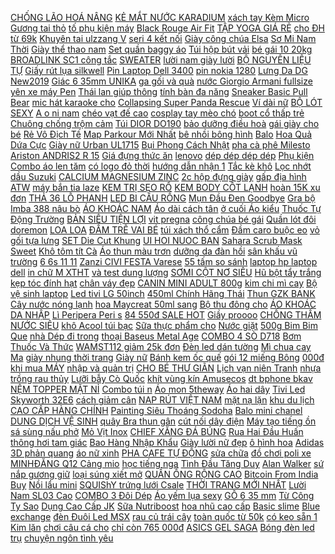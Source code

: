 [CHỐNG LÃO HOÁ NÂNG](https://pds2.ndk.vn/p0/85/391/tach-le-botox-tuoi-bebalance-chong-lao-hoa-nang-co-mo-vet-nhan-cang-bong-tre-hoa-lan-da-so-sanh-danh-gia/) [KẺ MẮT NƯỚC KARADIUM](https://pds4.ndk.vn/p0/171/158/ke-mat-nuoc-karadium-han-quoc-so-sanh-danh-gia/) [xách tay Kèm Micro](https://pds5.ndk.vn/p0/231/580/tang-dong-ho-deo-tay-loa-bluetooth-xach-tay-kem-micro-hat-karaoke-so-sanh-danh-gia/) [Gương tai thỏ](https://pds4.ndk.vn/p0/180/332/guong-tai-tho-so-sanh-danh-gia/) [tố phụ kiện máy](https://pds6.ndk.vn/p0/267/556/luoi-dao-may-xay-sinh-to-phu-kien-may-xay-so-sanh-danh-gia/) [Black Rouge Air Fit](https://sites.google.com/site/totnhat1x1/son-kem/giam-gia-son-kem-black-rouge-air-fit-velvet-tint-con-103550d) [TẬP YOGA GIÁ RẺ](https://pds3.ndk.vn/p0/146/121/tham-tap-yoga-gia-re-shop-giao-mau-ngau-nhien-so-sanh-danh-gia/) [cho ĐH từ 69k](https://pds2.ndk.vn/p0/66/124/ho-tro-10k-phi-van-chuyen-cho-dh-tu-69khop-4-quan-lot-nam-muji-thong-hoi-cao-cap-so-sanh-danh-gia/) [Khuyên tai ulzzang V](https://pds.ndk.vn/p0/40/49/khuyen-tai-ulzzang-v-bts-kpop-day-xich-hinh-chiec-la-so-sanh-danh-gia/) [seri 4 kết nối](https://pds.ndk.vn/p0/54/332/dong-ho-thong-minh-w34-seri-4-ket-noi-bluetooth-do-nhip-tim-tien-dung-so-sanh-danh-gia/) [Giày công chúa Elsa](https://pds4.ndk.vn/p0/187/313/giay-cong-chua-elsa-sz-36-so-sanh-danh-gia/) [Sơ Mi Nam Thời](https://pds3.ndk.vn/p0/128/180/ao-so-mi-nam-thoi-trang-moi-so-sanh-danh-gia/) [Giày thể thao nam](https://pds.ndk.vn/p0/17/831/giay-the-thao-nam-so-sanh-danh-gia/) [Set quần baggy áo](https://pds3.ndk.vn/p0/130/555/set-quan-baggy-ao-so-sanh-danh-gia/) [Túi hộp bút vải](https://pds3.ndk.vn/p0/134/716/tui-hop-but-vai-dang-quan-72-but-tang-1-lo-tinh-dau-oai-huong-10ml-so-sanh-danh-gia/) [bé gái 10 20kg](https://pds.ndk.vn/p0/7/627/ao-cotton-hoa-tiet-be-trai-be-gai-10-20kg-duoc-chon-mau-so-sanh-danh-gia/) [BROADLINK SC1 công tắc](https://pds5.ndk.vn/p0/215/600/broadlink-sc1-cong-tac-wifi-dieu-khien-tu-xa-thong-minh-so-sanh-danh-gia/) [SWEATER](https://pds.ndk.vn/p0/0/105/sweater-so-sanh-danh-gia/) [lười nam giày lười](https://pds2.ndk.vn/p0/65/661/giay-luoi-namgiay-luoi-namgiay-luoi-namgiay-luoi-namgiay-luoi-nam-so-sanh-danh-gia/) [BỘ NGUYÊN LIỆU TỰ](https://pds.ndk.vn/p0/30/745/bo-nguyen-lieu-tu-lam-hoa-tu-cau-so-sanh-danh-gia/) [Giấy rút lụa silkwell](https://pds6.ndk.vn/p0/253/210/giay-rut-lua-silkwell-280-to-so-sanh-danh-gia/) [Pin Laptop Dell 3400](https://pds2.ndk.vn/p0/73/83/pin-laptop-dell-3400-3500-so-sanh-danh-gia/) [pin nokia 1280](https://pds5.ndk.vn/p0/223/422/pin-nokia-1280-so-sanh-danh-gia/) [Lưng Da DG New2019](https://pds5.ndk.vn/p0/232/1/hot-that-lung-da-dg-new2019-nit-nam-so-sanh-danh-gia/) [Giác 6 35mm UNIKA](https://pds5.ndk.vn/p0/216/220/mui-khoan-gach-chan-luc-giac-635mm-unika-ma-rj-nhat-ban-so-sanh-danh-gia/) [ga gối và quà](https://pds3.ndk.vn/p0/120/890/combo-ga-goi-va-qua-tri-an-so-sanh-danh-gia/) [nước Giorgio Armani fullsize](https://pds.ndk.vn/p0/29/395/phan-nuoc-giorgio-armani-fullsize-full-box-so-sanh-danh-gia/) [yên xe máy Pen](https://pds6.ndk.vn/p0/271/234/tro-luc-yen-xe-may-pen-nang-yen-xe-may-so-sanh-danh-gia/) [Thái lan giúp thông](https://pds.ndk.vn/p0/1/23/keo-ngam-halls-thai-lan-giup-thong-co-mat-hong-so-sanh-danh-gia/) [tính bàn đa năng](https://pds4.ndk.vn/p0/151/357/ban-xep-ban-lam-viec-ban-van-phong-ban-may-tinh-ban-da-nang-cao-cap-nhieu-tien-ich-tam-house-1421-so-sanh-danh-gia/) [Sneaker Basic Pull Bear](https://pds7.ndk.vn/p0/305/244/giay-sneaker-basic-pull-bear-auth-so-sanh-danh-gia/) [mic hát karaoke cho](https://pds3.ndk.vn/p0/125/271/mic-hat-karaoke-cho-dien-thoai-so-sanh-danh-gia/) [Collapsing Super Panda Rescue](https://magioithieumomo.haitrieuweb.com/p0/3/187/run-the-building-is-collapsing-super-panda-rescue-team-7-kids-cartoon-baby-songs-babybus-ma-momo/) [Ví dài nữ](https://pds6.ndk.vn/p0/251/428/vi-dai-nu-so-sanh-danh-gia/) [BỘ LÓT SEXY](https://pds6.ndk.vn/p0/298/566/bo-lot-sexy-so-sanh-danh-gia/) [A o ni nam](https://pds4.ndk.vn/p0/155/833/ao-ni-nam-nu-so-sanh-danh-gia/) [chéo vạt đế cao](https://pds4.ndk.vn/p0/153/799/giay-luoi-cheo-vat-de-cao-3p-sang-chanh-so-sanh-danh-gia/) [cosplay tay mèo chó](https://pds3.ndk.vn/p0/147/189/gang-cosplay-tay-meochogau-long-min-sieu-cute-so-sanh-danh-gia/) [boot cổ thấp trẻ](https://pds2.ndk.vn/p0/82/835/giay-cao-co-be-trai-be-gai-boot-co-thap-tre-em-chat-lieu-da-so-sanh-danh-gia/) [Chuông chống trộm cảm](https://pds.ndk.vn/p0/46/348/chuong-chong-trom-cam-bien-tu-so-sanh-danh-gia/) [Túi DIOR DO190](https://pds4.ndk.vn/p0/185/597/tui-dior-do190-so-sanh-danh-gia/) [bảo dưỡng điều hoà](https://baoduongdieuhoatainhanoi.blogspot.com/2018/04/su-that-lien-minh-huyen-thoai-co-ma.html) [gái giày cho bé](https://pds4.ndk.vn/p0/190/666/giay-be-gai-giay-cho-be-xuat-khau-so-sanh-danh-gia/) [Rẻ Vô Địch Tế](https://pds.ndk.vn/p0/52/995/re-vo-dich-te-bao-goc-huyet-tuong-tieu-cau-nhom-mau-o-han-quoc-so-sanh-danh-gia/) [Map Parkour Mới Nhất](https://magioithieumomo.haitrieuweb.com/p0/3/101/dinh-anh-tuan-kham-pha-bi-an-quan-tai-tren-khong-co-102-trong-map-parkour-moi-nhat-cfqq-ma-momo/) [bê nhồi bông hình](https://pds2.ndk.vn/p0/98/175/bup-be-nhoi-bong-hinh-qua-dua-de-thuong-so-sanh-danh-gia/) [Balo](https://pds3.ndk.vn/p0/127/637/balo-so-sanh-danh-gia/) [Hoa Quả Dứa Cực](https://pds.ndk.vn/p0/0/781/binh-cam-hoa-qua-dua-cuc-dep-so-sanh-danh-gia/) [Giày nữ Urban UL1715](https://pds3.ndk.vn/p0/148/308/giay-nu-urban-ul1715-trang-so-sanh-danh-gia/) [Bụi Phong Cách Nhật](https://pds5.ndk.vn/p0/203/82/rem-cua-so-chong-bui-phong-cach-nhat-ban-so-sanh-danh-gia/) [pha cà phê Milesto](https://pds3.ndk.vn/p0/105/359/may-pha-ca-phe-milesto-em18-so-sanh-danh-gia/) [Ariston ANDRIS2 R 15](https://pds3.ndk.vn/p0/133/363/ariston-andris2-r-15-lit-binh-nong-lanh-gian-tiep-so-sanh-danh-gia/) [Giá đựng thức ăn](https://pds.ndk.vn/p0/8/172/gia-dung-thuc-an-cho-ca-sang-tao-so-sanh-danh-gia/) [lenovo](https://lenovo6.blogspot.com/2017/10/vietnamese-video-clip-very-sexy-girl.html) [dép dép dép dép](https://pds2.ndk.vn/p0/94/259/dep-dep-dep-dep-so-sanh-danh-gia/) [Phụ kiện](https://pds2.ndk.vn/p0/96/612/phu-kien-so-sanh-danh-gia/) [Combo áo len tăm](https://pds5.ndk.vn/p0/231/417/combo-ao-len-tam-tim-so-sanh-danh-gia/) [có logo đỏ thời](https://pds.ndk.vn/p0/49/413/giay-luoi-nam-co-logo-do-thoi-trang-so-sanh-danh-gia/) [hướng dẫn nhận 1](https://magioithieumomo.haitrieuweb.com/p0/1/635/huong-dan-nhan-1-trieu-free-tren-vi-momo-cach-kiem-tien-tren-dien-thoai-ma-momo/) [Tắc kè khô](https://pds3.ndk.vn/p0/139/882/tac-ke-kho-so-sanh-danh-gia/) [Lọc nhớt dầu Suzuki](https://pds.ndk.vn/p0/23/738/loc-nhot-dau-suzuki-so-sanh-danh-gia/) [CALCIUM MAGNESIUM ZINC](https://pds6.ndk.vn/p0/284/841/calcium-magnesium-zinc-so-sanh-danh-gia/) [2c hộp đựng giày](https://pds4.ndk.vn/p0/167/600/2c-hop-dung-giay-so-sanh-danh-gia/) [gấp địa hình ATW](https://pds5.ndk.vn/p0/213/537/xe-dap-gap-dia-hinh-atw-den-so-sanh-danh-gia/) [máy bắn tia laze](https://pds3.ndk.vn/p0/127/720/may-can-bang-laser-may-ban-cos-may-ban-cot-may-ban-tia-laze-may-can-muc-so-sanh-danh-gia/) [KEM TRỊ SẸO RỔ](https://pds.ndk.vn/p0/22/913/genie-fix-skin-kem-tri-seo-ro-dong-y-so-sanh-danh-gia/) [KEM BODY CỐT LẠNH](https://pds3.ndk.vn/p0/142/339/kem-body-cot-lanh-queenie-skin-so-sanh-danh-gia/) [hoàn 15K xu đơn](https://pds2.ndk.vn/p0/76/88/ma-mkbcfs50k-hoan-15k-xu-don-150k-sua-nan-nga-so-1234-lon-800g-date-2021-so-sanh-danh-gia/) [THẢ 36 LỖ PHANH](https://pds.ndk.vn/p0/2/576/moay-o-sau-shimano-rm-30-lip-tha-36-lo-phanh-vanh-so-sanh-danh-gia/) [LED BI CẦU RỒNG](https://pds6.ndk.vn/p0/272/269/den-pha-led-bi-cau-rong-den-pha-led-bi-cau-rong-den-pha-led-bi-cau-rong-so-sanh-danh-gia/) [Mụn Đầu Đen Goodbye](https://pds7.ndk.vn/p0/302/22/mat-na-day-mun-dau-den-goodbye-blackhead-cotton-mask-ciracle-ban-le-1-mieng-so-sanh-danh-gia/) [Gra bộ](https://pds3.ndk.vn/p0/102/778/gra-bo-so-sanh-danh-gia/) [Imba 388 nâu bò](https://pds.ndk.vn/p0/21/729/imba-388-nau-bo-so-sanh-danh-gia/) [ÁO KHOÁC NAM](https://pds6.ndk.vn/p0/292/3/ao-khoac-nam-so-sanh-danh-gia/) [Áo dài cách tân](https://pds.ndk.vn/p0/49/350/ao-dai-cach-tan-so-sanh-danh-gia/) [ở cuối Áo kiểu](https://pds5.ndk.vn/p0/246/56/hinh-that-o-cuoi-ao-kieu-nhun-nguc-tay-phong-so-sanh-danh-gia/) [Thuốc Tự Động Trường](https://pds5.ndk.vn/p0/245/410/sieu-sac-thuoc-tu-dong-truong-tho-ba-2086-nau-so-sanh-danh-gia/) [BẢN SIÊU TIỆN LỢI](https://pds6.ndk.vn/p0/257/987/tham-da-sieu-tham-cong-nghe-nhat-ban-sieu-tien-loi-loai-lon-so-sanh-danh-gia/) [vit pregna](https://pds.ndk.vn/p0/1/260/vit-pregna-so-sanh-danh-gia/) [công chúa bé gái](https://pds4.ndk.vn/p0/179/130/dam-cong-chua-be-gai-dinh-ren-cao-cap-so-sanh-danh-gia/) [Quần lót đôi doremon](https://pds4.ndk.vn/p0/165/864/quan-lot-doi-doremon-so-sanh-danh-gia/) [LOA LOA](https://pds5.ndk.vn/p0/222/479/loa-loa-so-sanh-danh-gia/) [ĐẦM TRỄ VAI BÉ](https://pds4.ndk.vn/p0/186/481/dam-tre-vai-be-gai-so-sanh-danh-gia/) [túi xách thổ cẩm](https://pds5.ndk.vn/p0/223/166/tui-xach-tho-cam-so-sanh-danh-gia/) [Đầm caro buộc eo](https://pds3.ndk.vn/p0/132/863/dam-caro-buoc-eo-no-sau-lung-thoi-trang-cao-cap-susu-fashion193-so-sanh-danh-gia/) [vỏ gối tựa lưng](https://pds6.ndk.vn/p0/281/574/combo-10-vo-goi-tua-lung-cao-cap-so-sanh-danh-gia/) [SET Die Cut Khung](https://pds.ndk.vn/p0/20/517/set-die-cut-khung-anh-scrapbook-8-tong-sieu-xinh-so-sanh-danh-gia/) [UI HOI NUOC BAN](https://pds3.ndk.vn/p0/148/349/ban-ui-hoi-nuoc-ban-ui-so-sanh-danh-gia/) [Sahara Scrub Mask Sweet](https://pds2.ndk.vn/p0/75/493/30g120g-tay-da-chet-huxley-secret-of-sahara-scrub-mask-sweet-therapy-so-sanh-danh-gia/) [Khô tôm tít Cà](https://pds6.ndk.vn/p0/260/71/500g-kho-tom-tit-ca-mau-vi-lat-than-to-day-thit-so-sanh-danh-gia/) [Áo thun màu trơn](https://pds3.ndk.vn/p0/100/768/ao-thun-mau-tron-quang-chau-so-sanh-danh-gia/) [dưỡng da đàn hồi](https://lenovo6.blogspot.com/2020/03/giam-gia-mat-na-duong-da-hoi-va-cap-am.html) [sân khấu vũ trường](https://pds3.ndk.vn/p0/147/699/den-mini-laze-san-khau-vu-truong-loai-tot-so-sanh-danh-gia/) [6 6s 11 11](https://pds6.ndk.vn/p0/291/135/op-iphone-6-6s-11-11-pro-11-promax-doremon-so-sanh-danh-gia/) [Zanzi CIVI FESTA Varese](http://cv.xn--kimtinonline1-jr2g7a.vn/p0/0/840/daniele-zanzi-civi-festa-varese-va-villa-mylius-kiem-tien-affiliate-civi-vn/) [55 tấm so sánh](https://sites.google.com/site/sosanhsd2/phu-kien-trang-tri/gia-46000d-in-anh-6x9-theo-yeu-cau-55-tam-so-sanh-danh-gia) [laptop hp laptop dell](https://laptophpdell.blogspot.com/2017/11/be-hoc-tieng-anh-tai-nha-vi-giao-vien.html) [in chữ M XTHT](https://pds2.ndk.vn/p0/68/678/giay-sneaker-nu-in-chu-m-xtht-5-so-sanh-danh-gia/) [và test dung lượng](https://pds6.ndk.vn/p0/259/843/dmst-sac-va-test-dung-luong-pin-da-nang-liitokala-lii-500-so-sanh-danh-gia/) [SƠMI CỘT NƠ SIÊU](https://pds5.ndk.vn/p0/245/600/ao-somi-cot-no-sieu-xinh-so-sanh-danh-gia/) [Hũ bột tẩy trắng](https://pds.ndk.vn/p0/22/759/hu-bot-tay-trang-vay-cuoi-chcenter-so-sanh-danh-gia/) [kẹp tóc đính hạt](https://pds4.ndk.vn/p0/159/332/set-5-kep-toc-dinh-hat-han-quoc-so-sanh-danh-gia/) [chân váy đẹp](https://pds6.ndk.vn/p0/296/126/chan-vay-dep-so-sanh-danh-gia/) [CANIN MINI ADULT 800g](https://pds3.ndk.vn/p0/127/833/thuc-an-cho-cho-royal-canin-mini-adult-800g-cao-cap-so-sanh-danh-gia/) [kim chi mì cay](https://pds5.ndk.vn/p0/237/550/ot-bot-han-quoc-canh-nhomin-lam-kim-chi-mi-cay-1kg-so-sanh-danh-gia/) [Bộ vệ sinh laptop](https://pds4.ndk.vn/p0/157/466/bo-ve-sinh-laptop-so-sanh-danh-gia/) [Led tivi LG 50inch](https://pds4.ndk.vn/p0/195/332/thanh-led-tivi-lg-50inch-mat-be-4-thanh-ghep-lai-20-bong-so-sanh-danh-gia/) [450ml Chính Hãng Thái](https://pds2.ndk.vn/p0/79/957/combo-2-dau-goi-clear-bac-ha-480ml-va-clear-men-450ml-chinh-hang-thai-lan-so-sanh-danh-gia/) [Thun GZK BANK](https://pds.ndk.vn/p0/48/99/thun-gzk-bank-so-sanh-danh-gia/) [Cây nước nóng lạnh](https://pds6.ndk.vn/p0/278/926/cay-nuoc-nong-lanh-alaska-r48-so-sanh-danh-gia/) [hoa Maycreat 50ml sang](https://pds.ndk.vn/p0/8/788/nuoc-hoa-maycreat-50ml-sang-chanh-hot-hit-so-sanh-danh-gia/) [Bộ thu đông cho](https://pds2.ndk.vn/p0/83/231/bo-thu-dong-cho-me-so-sanh-danh-gia/) [ÁO KHOÁC DA NHẬP](https://pds6.ndk.vn/p0/291/865/ao-khoac-da-nhap-khau-bo-thun-lot-long-cao-cap-so-sanh-danh-gia/) [Lì Peripera Peri s](https://pds.ndk.vn/p0/11/194/son-kem-li-peripera-peris-ink-velvet-mau-moi-2018-so-sanh-danh-gia/) [84 550đ SALE HOT](https://sites.google.com/site/dochoi12123/san-pham-tu-mat-ong/voi-84550d---sale-hot-mat-ong-la-tram-nguyen-chat-mua-tai-day) [Giầy proooo](https://pds.ndk.vn/p0/0/421/giay-proooo-so-sanh-danh-gia/) [CHỐNG THẤM NƯỚC SIÊU](https://pds.ndk.vn/p0/49/76/tui-deo-cheo-nu-hoa-vintage-chong-tham-nuoc-sieu-hot-so-sanh-danh-gia/) [khô Acool túi bạc](https://pds5.ndk.vn/p0/236/231/da-kho-acool-tui-bac-350g-so-sanh-danh-gia/) [Sữa thực phẩm cho](https://sites.google.com/site/mayquayphimx/sua-thuc-pham-cho-me) [Nước giặt](https://sites.google.com/site/maymassage1s/nuoc-giat) [500g Bim Bim Que](https://pds.ndk.vn/p0/23/296/500g-bim-bim-que-dau-ha-lan-so-sanh-danh-gia/) [nhà Dép đi trong](https://pds3.ndk.vn/p0/113/496/dep-di-trong-nha-dep-di-trong-nha-dep-di-trong-nha-dep-di-trong-nha-dep-di-trong-nha-dep-so-sanh-danh-gia/) [thoại Baseus Metal Age](https://pds4.ndk.vn/p0/151/908/de-giu-dien-thoai-baseus-metal-age-gravity-car-mount-air-outlet-version-so-sanh-danh-gia/) [COMBO 4 SÒ D718](https://pds.ndk.vn/p0/49/113/combo-4-so-d718-so-sanh-danh-gia/) [Bơm Thuốc Và Thức](https://pds3.ndk.vn/p0/116/222/dung-cu-bom-thuoc-va-thuc-an-cho-cho-meo-feeding-kit-so-sanh-danh-gia/) [WAMST112 giảm 25k đơn](https://pds.ndk.vn/p0/27/876/ma-wamst112-giam-25k-don-150k-quan-tap-gym-nu-cap-cao-nang-mong-so-sanh-danh-gia/) [Đèn led dán tường](https://pds4.ndk.vn/p0/157/330/den-led-dan-tuong-1000h-so-sanh-danh-gia/) [Mì chua cay Ma](https://pds.ndk.vn/p0/3/487/mi-chua-cay-ma-ma-thung-30-goi-so-sanh-danh-gia/) [giày nhung thời trang](https://pds.ndk.vn/p0/36/875/giay-nhung-thoi-trang-cho-nam-so-sanh-danh-gia/) [Giày nữ](https://pds5.ndk.vn/p0/233/440/giay-nu-so-sanh-danh-gia/) [Bánh kem ốc quế](https://pds7.ndk.vn/p0/303/220/banh-kem-oc-que-mix-vi-han-quoc-300g-so-sanh-danh-gia/) [gói 12 miếng Bông](https://pds6.ndk.vn/p0/269/956/bong-no-rua-mat-chivey-hang-loai-1-goi-12-mieng-bong-mut-rua-mat-so-sanh-danh-gia/) [000đ khi mua MÁY](https://sites.google.com/site/sosanh1q/may-lam-banh/chi-co-99000d-khi-mua-may-danh-trung-cam-tay-7-toc-do) [nhập và quản trị](http://cv.xn--kimtinonline1-jr2g7a.vn/p0/0/526/huong-dan-dang-nhap-va-quan-tri-publisher-civivn-kiem-tien-affiliate-civi-vn/) [CHO BÉ THƯ GIÃN](https://pds3.ndk.vn/p0/130/149/do-choi-cho-be-thu-gian-minion-troll-so-sanh-danh-gia/) [Lịch vạn niên Tranh](https://pds6.ndk.vn/p0/260/811/lich-van-nien-tranh-den-kho-50x90cm-ma-2671-so-sanh-danh-gia/) [nhựa trồng rau thủy](https://pds6.ndk.vn/p0/289/263/100-ro-nhua-trong-rau-thuy-canh-65x65-lam-tu-hat-nhua-nguyen-sinh-so-sanh-danh-gia/) [Lưỡi bẫy Cò Quốc](https://pds3.ndk.vn/p0/128/864/luoi-bay-co-quoc-vac-luoi-thai-lan-so-sanh-danh-gia/) [khít vùng kín Amusecos](https://pds4.ndk.vn/p0/193/16/dung-dich-lam-hong-va-se-khit-vung-kin-amusecos-secret-so-sanh-danh-gia/) [dt bphone bkav](https://dtbphone-bkav.blogspot.com/2017/12/anh-la-sinh-vien-parody-ghost-namdaik.html) [NỆM TOPPER MẶT NỈ](https://pds2.ndk.vn/p0/81/756/nem-topper-mat-ni-nhung-gap-gon-4-chieu-so-sanh-danh-gia/) [Combo túi n](https://pds.ndk.vn/p0/62/254/combo-tui-n-so-sanh-danh-gia/) [Áo mon 5theway](https://pds3.ndk.vn/p0/137/217/ao-mon-5theway-so-sanh-danh-gia/) [Áo hai dây](https://pds.ndk.vn/p0/57/785/ao-hai-day-so-sanh-danh-gia/) [Tivi Led Skyworth 32E6](https://pds3.ndk.vn/p0/129/450/tivi-led-skyworth-32e6-32-inch-android-tv-so-sanh-danh-gia/) [cách giảm cân](https://cachgiamcan1.blogspot.com/2018/04/chua-khoi-au-lung-dai-dang-on-gian-nho.html) [NAP RÚT VIỆT NAM](https://remitano.haitrieuweb.com/p0/5/627/remitano-cach-nap-rut-viet-nam-dong-3-tien-ao/) [mặt nạ lặn](https://pds4.ndk.vn/p0/175/567/mat-na-lan-so-sanh-danh-gia/) [khu du lịch](https://khudulich0.blogspot.com/2018/04/ban-nang-sat-thu-cua-khazix-la-nhu-nay.html) [CAO CẤP HÀNG CHÍNH](https://pds4.ndk.vn/p0/181/835/vi-nu-thoi-trang-cao-cap-hang-chinh-hang-1514-dtt-so-sanh-danh-gia/) [Painting Siêu Thoáng Sodoha](https://pds3.ndk.vn/p0/113/652/giay-luoi-nu-painting-sieu-thoang-sodoha-ve02-568-so-sanh-danh-gia/) [Balo mini chanel](https://pds3.ndk.vn/p0/138/9/balo-mini-chanel-so-sanh-danh-gia/) [DUNG DỊCH VỆ SINH](https://pds6.ndk.vn/p0/279/726/dung-dich-ve-sinh-long-giat-may-rua-chen-stanhome-machine-booster-500ml-so-sanh-danh-gia/) [quây Bra thun gân](https://pds5.ndk.vn/p0/226/735/ao-quay-bra-thun-gan-cho-nu-so-sanh-danh-gia/) [cút nối dây điện](https://pds5.ndk.vn/p0/210/49/combo-60-cut-noi-day-dien-phan-nhanh-chu-t-t1-t2-t3-so-sanh-danh-gia/) [Máy tạo tiếng ồn](https://pds5.ndk.vn/p0/242/172/may-tao-tieng-on-trang-so-sanh-danh-gia/) [sá sùng nấu phở](https://pds6.ndk.vn/p0/261/193/sa-sung-nau-pho-1kg-so-sanh-danh-gia/) [Mỏ Vịt Inox](https://pds6.ndk.vn/p0/278/883/mo-vit-inox-so-sanh-danh-gia/) [CHIEF XĂNG ĐÁ BÚNG](https://pds2.ndk.vn/p0/79/844/bat-lua-chief-xang-da-bung-tay-danh-lua-cf018-xai-xang-boc-da-ca-sau-so-sanh-danh-gia/) [Rua Hai Đầu Huấn](https://pds.ndk.vn/p0/14/317/do-choi-day-thung-ben-tua-rua-hai-dau-huan-luyen-cho-meo-dt001-so-sanh-danh-gia/) [thông hơi tam giác](https://pds3.ndk.vn/p0/106/482/combo-si-5-hop-muji-thong-hoi-tam-giac-25-chiec-so-sanh-danh-gia/) [Bao Hàng Nhập Khẩu](https://pds6.ndk.vn/p0/257/13/but-trinh-chieu-logiitech-r400-tang-bao-hang-nhap-khau-142454-so-sanh-danh-gia/) [Giày lười nữ đẹp](https://pds5.ndk.vn/p0/238/91/giay-luoi-nu-dep-so-sanh-danh-gia/) [ô hình hoa](https://pds4.ndk.vn/p0/178/843/o-hinh-hoa-so-sanh-danh-gia/) [Adidas 3D phản quang](https://pds2.ndk.vn/p0/93/685/balo-adidas-3d-phan-quang-anh-that-so-sanh-danh-gia/) [áo nữ xinh](https://pds2.ndk.vn/p0/95/562/ao-nu-xinh-so-sanh-danh-gia/) [PHA CAFE TỰ ĐỘNG](https://pds3.ndk.vn/p0/104/167/coc-pha-cafe-tu-dong-khuay-so-sanh-danh-gia/) [sửa chữa](https://suachua2.blogspot.com/2017/12/ca-linh-non-mon-ngon-mua-nuoc-noi.html) [đồ chơi poli xe](https://pds5.ndk.vn/p0/224/364/bo-do-choi-poli-xe-lua-so-sanh-danh-gia/) [MINHĐĂNG Q12 Cảng mio](https://pds.ndk.vn/p0/0/618/minhdang-q12-cang-mio-zin-hang-che-cat-san-cho-sirius-so-sanh-danh-gia/) [học tiếng nga](https://hoctiengnga0.blogspot.com/2017/12/thong-tin-tuyen-dung-23-04-2017-viec.html) [Tình Đầu Tăng Duy](https://magioithieumomo.haitrieuweb.com/p0/2/710/tinh-dau-tang-duy-tan-mv-lyrics-hd-ma-momo/) [Alan Walker](https://alanwalker0.blogspot.com/2018/04/seo-gold-coast-search-engine.html) [sứ nắp gương giữ](https://pds3.ndk.vn/p0/116/866/coc-su-nap-guong-giu-nhiet-380ml-so-sanh-danh-gia/) [loại súng xiết mở](https://magioithieumomo.haitrieuweb.com/p0/1/445/thiet-bi-g20-gioi-thieu-cac-loai-sung-xiet-mo-bu-long-firebird-ma-momo/) [QUẦN ỐNG RỘNG CAO](https://pds4.ndk.vn/p0/192/836/quan-ong-rong-cao-cap-so-sanh-danh-gia/) [Bitcoin From India Buy](https://remitano.haitrieuweb.com/p0/5/500/how-to-buy-bitcoin-from-india-buy-btc-from-remitano-bitcoin-exchange-tien-ao/) [Nồi lẩu mini](https://pds5.ndk.vn/p0/0/560/noi-lau-mini-so-sanh-danh-gia/) [SQUIShY trứng lưới Csale](https://pds4.ndk.vn/p0/175/927/gudetama-squishy-trung-luoi-csale-gia-re-so-sanh-danh-gia/) [THỜI TRANG MỚI NHẤT](https://pds.ndk.vn/p0/22/253/ao-khoac-kaki-nam-dep-thoi-trang-moi-nhat-2019-kkn06-so-sanh-danh-gia/) [Lười Nam SL03 Cao](https://pds3.ndk.vn/p0/146/169/giay-luoi-nam-sl03-cao-cap-da-that-xuat-khau-vn-da-bo-de-mem-so-sanh-danh-gia/) [COMBO 3 Đôi Dép](https://pds2.ndk.vn/p0/74/330/combo-3-doi-dep-3-soc-vnxk-2260a-so-sanh-danh-gia/) [Áo yếm lụa sexy](https://pds5.ndk.vn/p0/238/223/ao-yem-lua-sexy-so-sanh-danh-gia/) [GỖ 6 35 mm](https://pds6.ndk.vn/p0/285/777/bo-mui-phay-go-635-mm-15-mon-so-sanh-danh-gia/) [Từ Công Ty Sao](https://pds3.ndk.vn/p0/124/441/kem-chong-nut-ne-da-got-sen-tu-cong-ty-sao-thai-duong-20g-so-sanh-danh-gia/) [Dụng Cao Cấp JK](https://pds6.ndk.vn/p0/290/9/bo-tua-vit-da-nang-tien-dung-cao-cap-jk-6089-so-sanh-danh-gia/) [Sữa Nutriboost](https://pds4.ndk.vn/p0/159/349/sua-nutriboost-so-sanh-danh-gia/) [hoa nhũ cao cấp](https://pds.ndk.vn/p0/50/210/nuoc-hoa-nhu-cao-cap-quyen-ru-goi-cam-lulanzi-50ml-so-sanh-danh-gia/) [Basic slime](https://pds2.ndk.vn/p0/78/204/basic-slime-so-sanh-danh-gia/) [Blue exchange](https://blueexchange1.blogspot.com/2018/01/khoa-hoc-lap-trinh-c-co-bn-bai-22-mang.html) [đèn Đuôi Led MSX](https://pds3.ndk.vn/p0/108/213/bo-den-duoi-led-msx-125-mustang-3-in-1-so-sanh-danh-gia/) [rau củ trái cây](https://pds5.ndk.vn/p0/228/517/ma-fss09jan-hoan-20-xu-don-tu-0dbo-do-choi-cat-thai-rau-cu-trai-cay-thu-vi-cho-tre-so-sanh-danh-gia/) [toàn quốc từ 50k](https://dongho6.blogspot.com/2019/08/chi-con-90000-freeship-toan-quoc-tu-50k.html) [có keo sẵn 1](https://pds6.ndk.vn/p0/290/395/giay-dan-tuong-co-keo-san-1-cuon-dai-10m-so-sanh-danh-gia/) [Kim lăn](https://sites.google.com/site/taitro1x/kim-lan) [chơi câu cá cho](https://sites.google.com/site/timkiem10x/do-choi-cau-ca-cho-be) [chỉ còn 765 000đ](https://thucphamsach3.blogspot.com/2019/10/chi-con-765000-bo-nuoc-hoa-mini-dior.html) [ASICS GEL SAGA](https://pds3.ndk.vn/p0/128/689/asics-gel-saga-so-sanh-danh-gia/) [Bóng đèn led trụ](https://pds.ndk.vn/p0/60/406/bong-den-led-tru-40w-so-sanh-danh-gia/) [chuyện ngôn tình yêu](https://truyenngontinhyeu.blogspot.com) 